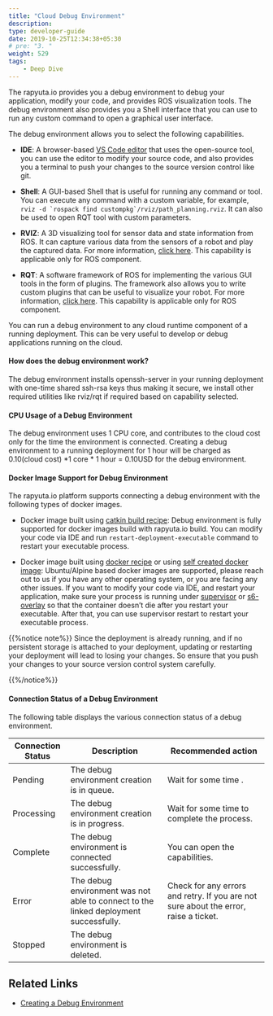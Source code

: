 ```yaml
---
title: "Cloud Debug Environment"
description:
type: developer-guide
date: 2019-10-25T12:34:38+05:30
# pre: "3. "
weight: 529
tags:
    - Deep Dive
---
```

The rapyuta.io provides you a debug environment to debug your application, modify your code, and provides ROS visualization tools. The debug environment also provides you a  Shell interface that you can use to run any custom command to open a graphical user interface.

The debug environment allows you to select the following capabilities.

* **IDE**: A browser-based [VS Code editor](https://github.com/cdr/code-server) that uses the open-source tool, you can use the editor to modify your source code, and also provides you a terminal to push your changes to the source version control like git.

* **Shell**: A GUI-based Shell that is useful for running any command or tool. You can execute any command with a custom variable, for example, ```rviz -d `rospack find custompkg`/rviz/path_planning.rviz```. It can also be used to open RQT tool with custom parameters.

* **RVIZ**:  A 3D visualizing tool for sensor data and state information from ROS. It can capture various data from the sensors of a robot and play the captured data. For more information, [click here](http://wiki.ros.org/rviz).  This capability is applicable only for ROS component.

* **RQT**: A software framework of ROS for implementing the various GUI tools in the form of plugins. The framework also allows you to write custom plugins that can be useful to visualize your robot. For more information, [click here](http://wiki.ros.org/rqt). This capability is applicable only for ROS component.

You can run a debug environment to any cloud runtime component of a running deployment. This can be very useful to develop or debug applications running on the cloud.  

#### How does the debug environment work?

The debug environment installs openssh-server in your running deployment with one-time shared ssh-rsa keys thus making it secure, we install other required utilities like  rviz/rqt if required based on capability selected.

#### CPU Usage of a Debug Environment

The debug environment uses 1 CPU core, and contributes to the cloud cost only for the time the environment is connected. Creating a debug environment to a running deployment for 1 hour will be charged as 0.10(cloud cost) *1 core * 1 hour = 0.10USD for the debug environment.


#### Docker Image Support for Debug Environment

The rapyuta.io platform supports connecting a debug environment with the following types of docker images.

* Docker image built using [catkin build recipe](/5_deep-dives/52_software-development/527_build-recipe/#catkin-recipe): Debug environment is fully supported for docker images build with rapyuta.io build. You can modify your code via IDE and run `restart-deployment-executable` command to restart your executable process.

* Docker image built using [docker recipe](/5_deep-dives/52_software-development/527_build-recipe/#docker-recipe) or using [self created docker image](/5_deep-dives/52_software-development/525_package-internals#executables): Ubuntu/Alpine based docker images are supported, please reach out to us if you have any other operating system, or you are facing any other issues. If you want to modify your code via IDE, and restart your application, make sure your process is running under [supervisor](http://supervisord.org/) or [s6-overlay](https://github.com/just-containers/s6-overlay) so that the container doesn’t die after you restart your executable. After that, you can use supervisor restart to restart your executable process.

{{%notice note%}}
Since the deployment is already running, and if no persistent storage is attached to your deployment, updating or restarting your deployment will lead to losing your changes. So ensure that you push your changes to your source version control system carefully.

{{%/notice%}}

#### Connection Status of a Debug Environment

The following table displays the various connection status of a debug environment.

| Connection Status         | Description | Recommended action |
| ------------------ | ----------- | ------------------ |
| Pending | The debug environment creation is in queue. | Wait for some time . |
| Processing | The debug environment creation is in progress. | Wait for some time to complete the process. |
| Complete | The debug environment is connected successfully. | You can open the capabilities. |
| Error | The debug environment was not able to connect to the linked deployment successfully. | Check for any errors and retry. If you are not sure about the error, raise a ticket. |
| Stopped | The debug environment is deleted. | |

## Related Links
* [Creating a  Debug Environment](/3_how-tos/33_software-development/336_create-debug-environment/)